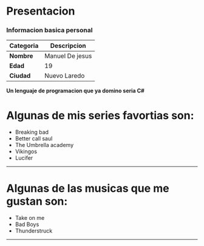 # Presentacion
### Informacion basica personal

| Categoria  |Descripcion         | 
|------------|--------------------|
| **Nombre** | Manuel De jesus    | 
| **Edad**   |   19               | 
| **Ciudad** |   Nuevo Laredo     | 

**Un lenguaje de programacion que ya domino seria C#**


# Algunas de mis series favortias son:
 
- Breaking bad
- Better call saul
- The Umbrella academy
- Vikingos
- Lucifer 

---

# Algunas de las musicas que me gustan son:

- Take on me
- Bad Boys
- Thunderstruck 

---

> 

